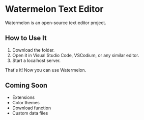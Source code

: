# Watermelon Text Editor

Watermelon is an open-source text editor project.

## How to Use It

1. Download the folder.
2. Open it in Visual Studio Code, VSCodium, or any similar editor.
3. Start a localhost server.

That's it! Now you can use Watermelon.

## Coming Soon

- Extensions
- Color themes
- Download function
- Custom data files
